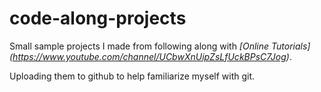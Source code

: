 # code-along-projects

Small sample projects I made from following along with *[Online Tutorials] (https://www.youtube.com/channel/UCbwXnUipZsLfUckBPsC7Jog)*.

Uploading them to github to help familiarize myself with git.
